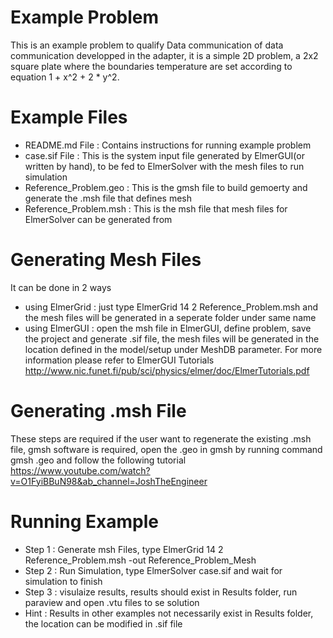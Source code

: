 # Example Problem
This is an example problem to qualify Data communication of data communication
developped in the adapter, it is a simple 2D problem, a 2x2 square plate
where the boundaries temperature are set according to equation 1 + x^2 + 2 * y^2.

# Example Files
* README.md File          : Contains instructions for running example problem 
* case.sif File           : This is the system input file generated by ElmerGUI(or written by hand), to be fed to ElmerSolver with the mesh files to run simulation 
* Reference_Problem.geo   : This is the gmsh file to build gemoerty and generate the .msh file that defines mesh 
* Reference_Problem.msh   : This is the msh file that mesh files for ElmerSolver can be generated from 

# Generating Mesh Files
It can be done in 2 ways
* using ElmerGrid : just type ElmerGrid 14 2 Reference_Problem.msh and the mesh files will be generated in a seperate folder under same name
* using ElmerGUI  : open the msh file in ElmerGUI, define problem, save the project and generate .sif file, the mesh files will be generated in the location defined
                  in the model/setup under MeshDB parameter. For more information please refer to ElmerGUI Tutorials 
                  http://www.nic.funet.fi/pub/sci/physics/elmer/doc/ElmerTutorials.pdf

# Generating .msh File
These steps are required if the user want to regenerate the existing .msh file, gmsh software is required, open the .geo in gmsh by running command
gmsh <FileName>.geo and follow the following tutorial https://www.youtube.com/watch?v=O1FyiBBuN98&ab_channel=JoshTheEngineer

# Running Example
* Step 1    : Generate msh Files, type ElmerGrid 14 2 Reference_Problem.msh -out Reference_Problem_Mesh
* Step 2    : Run Simulation, type ElmerSolver case.sif and wait for simulation to finish
* Step 3    : visulaize results, results should exist in Results folder, run paraview and open .vtu files to se solution
* Hint      : Results in other examples not necessarily exist in Results folder, the location can be modified in .sif file
